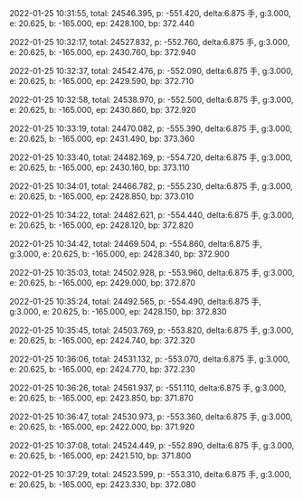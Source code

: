 2022-01-25 10:31:55, total: 24546.395, p: -551.420, delta:6.875 手, g:3.000, e: 20.625, b: -165.000, ep: 2428.100, bp: 372.440

2022-01-25 10:32:17, total: 24527.832, p: -552.760, delta:6.875 手, g:3.000, e: 20.625, b: -165.000, ep: 2430.760, bp: 372.940

2022-01-25 10:32:37, total: 24542.476, p: -552.090, delta:6.875 手, g:3.000, e: 20.625, b: -165.000, ep: 2429.590, bp: 372.710

2022-01-25 10:32:58, total: 24538.970, p: -552.500, delta:6.875 手, g:3.000, e: 20.625, b: -165.000, ep: 2430.860, bp: 372.920

2022-01-25 10:33:19, total: 24470.082, p: -555.390, delta:6.875 手, g:3.000, e: 20.625, b: -165.000, ep: 2431.490, bp: 373.360

2022-01-25 10:33:40, total: 24482.169, p: -554.720, delta:6.875 手, g:3.000, e: 20.625, b: -165.000, ep: 2430.160, bp: 373.110

2022-01-25 10:34:01, total: 24466.782, p: -555.230, delta:6.875 手, g:3.000, e: 20.625, b: -165.000, ep: 2428.850, bp: 373.010

2022-01-25 10:34:22, total: 24482.621, p: -554.440, delta:6.875 手, g:3.000, e: 20.625, b: -165.000, ep: 2428.120, bp: 372.820

2022-01-25 10:34:42, total: 24469.504, p: -554.860, delta:6.875 手, g:3.000, e: 20.625, b: -165.000, ep: 2428.340, bp: 372.900

2022-01-25 10:35:03, total: 24502.928, p: -553.960, delta:6.875 手, g:3.000, e: 20.625, b: -165.000, ep: 2429.000, bp: 372.870

2022-01-25 10:35:24, total: 24492.565, p: -554.490, delta:6.875 手, g:3.000, e: 20.625, b: -165.000, ep: 2428.150, bp: 372.830

2022-01-25 10:35:45, total: 24503.769, p: -553.820, delta:6.875 手, g:3.000, e: 20.625, b: -165.000, ep: 2424.740, bp: 372.320

2022-01-25 10:36:06, total: 24531.132, p: -553.070, delta:6.875 手, g:3.000, e: 20.625, b: -165.000, ep: 2424.770, bp: 372.230

2022-01-25 10:36:26, total: 24561.937, p: -551.110, delta:6.875 手, g:3.000, e: 20.625, b: -165.000, ep: 2423.850, bp: 371.870

2022-01-25 10:36:47, total: 24530.973, p: -553.360, delta:6.875 手, g:3.000, e: 20.625, b: -165.000, ep: 2422.000, bp: 371.920

2022-01-25 10:37:08, total: 24524.449, p: -552.890, delta:6.875 手, g:3.000, e: 20.625, b: -165.000, ep: 2421.510, bp: 371.800

2022-01-25 10:37:29, total: 24523.599, p: -553.310, delta:6.875 手, g:3.000, e: 20.625, b: -165.000, ep: 2423.330, bp: 372.080